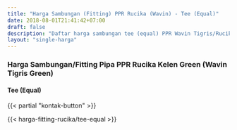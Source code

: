 ```yaml
---
title: "Harga Sambungan (Fitting) PPR Rucika (Wavin) - Tee (Equal)"
date: 2018-08-01T21:41:42+07:00
draft: false
description: "Daftar harga sambungan tee (equal) PPR Wavin Tigris/Rucika Kelen paling update. Siap kirim ke seluruh daerah di Indonesia."
layout: "single-harga"
---
```


### Harga Sambungan/Fitting Pipa PPR Rucika Kelen Green (Wavin Tigris Green)

#### Tee (Equal)

{{< partial "kontak-button" >}}

{{< harga-fitting-rucika/tee-equal >}}